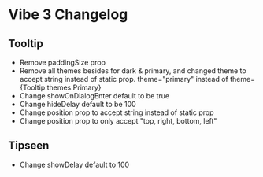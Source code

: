 # Vibe 3 Changelog

## Tooltip
- Remove paddingSize prop
- Remove all themes besides for dark & primary, and changed theme to accept string instead of static prop. theme="primary" instead of theme={Tooltip.themes.Primary} 
- Change showOnDialogEnter default to be true
- Change hideDelay default to be 100
- Change position prop to accept string instead of static prop
- Change position prop to only accept "top, right, bottom, left"

## Tipseen
- Change showDelay default to 100

